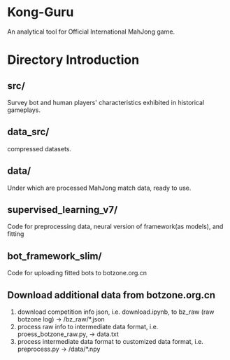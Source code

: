 # Kong-Guru
An analytical tool for Official International MahJong game.

# Directory Introduction

## src/
Survey bot and human players' characteristics exhibited in historical gameplays.

## data_src/
compressed datasets.

## data/
Under which are processed MahJong match data, ready to use.

## supervised_learning_v7/
Code for preprocessing data, neural version of framework(as models), and fitting

## bot_framework_slim/
Code for uploading fitted bots to botzone.org.cn

## Download additional data from botzone.org.cn

1. download competition info json, i.e. download.ipynb, to bz_raw (raw botzone log) -> /bz_raw/*.json
2. process raw info to intermediate data format, i.e. proess_botzone_raw.py, -> data.txt
3. process intermediate data format to customized data format, i.e. preprocess.py -> /data/*.npy